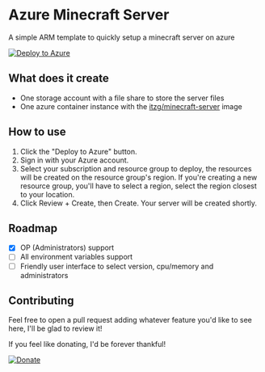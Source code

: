 # Azure Minecraft Server

A simple ARM template to quickly setup a minecraft server on azure

[![Deploy to Azure](https://aka.ms/deploytoazurebutton)](https://portal.azure.com/#create/Microsoft.Template/uri/https%3A%2F%2Fraw.githubusercontent.com%2Fdamatth4%2Fazure-minecraft-server%2Fmaster%2Ftemplates%2Fitzg-minecraft-server.json)

## What does it create

- One storage account with a file share to store the server files
- One azure container instance with the [itzg/minecraft-server](https://hub.docker.com/r/itzg/minecraft-server) image

## How to use

1. Click the "Deploy to Azure" button.
2. Sign in with your Azure account.
3. Select your subscription and resource group to deploy, the resources will be created on the resource group's region. If you're creating a new resource group, you'll have to select a region, select the region closest to your location.
4. Click Review + Create, then Create. Your server will be created shortly.

## Roadmap

- [x] OP (Administrators) support
- [ ] All environment variables support
- [ ] Friendly user interface to select version, cpu/memory and administrators

## Contributing

Feel free to open a pull request adding whatever feature you'd like to see here, I'll be glad to review it!

If you feel like donating, I'd be forever thankful!

[![Donate](https://www.paypalobjects.com/en_US/i/btn/btn_donate_SM.gif)](https://www.paypal.com/cgi-bin/webscr?cmd=_donations&business=ZZYJ94ADD9VLW&currency_code=BRL&source=url)
